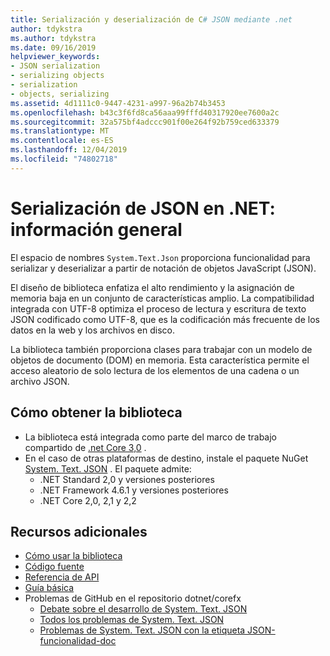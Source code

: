 ```yaml
---
title: Serialización y deserialización de C# JSON mediante .net
author: tdykstra
ms.author: tdykstra
ms.date: 09/16/2019
helpviewer_keywords:
- JSON serialization
- serializing objects
- serialization
- objects, serializing
ms.assetid: 4d1111c0-9447-4231-a997-96a2b74b3453
ms.openlocfilehash: b43c3f6fd8ca56aaa99fffd40317920ee7600a2c
ms.sourcegitcommit: 32a575bf4adccc901f00e264f92b759ced633379
ms.translationtype: MT
ms.contentlocale: es-ES
ms.lasthandoff: 12/04/2019
ms.locfileid: "74802718"
---
```

# <a name="json-serialization-in-net---overview"></a>Serialización de JSON en .NET: información general

El espacio de nombres `System.Text.Json` proporciona funcionalidad para serializar y deserializar a partir de notación de objetos JavaScript (JSON).

El diseño de biblioteca enfatiza el alto rendimiento y la asignación de memoria baja en un conjunto de características amplio. La compatibilidad integrada con UTF-8 optimiza el proceso de lectura y escritura de texto JSON codificado como UTF-8, que es la codificación más frecuente de los datos en la web y los archivos en disco.

La biblioteca también proporciona clases para trabajar con un modelo de objetos de documento (DOM) en memoria. Esta característica permite el acceso aleatorio de solo lectura de los elementos de una cadena o un archivo JSON. 

## <a name="how-to-get-the-library"></a>Cómo obtener la biblioteca

* La biblioteca está integrada como parte del marco de trabajo compartido de [.net Core 3,0](https://aka.ms/netcore3download) .
* En el caso de otras plataformas de destino, instale el paquete NuGet [System. Text. JSON](https://www.nuget.org/packages/System.Text.Json) . El paquete admite:
  * .NET Standard 2,0 y versiones posteriores
  * .NET Framework 4.6.1 y versiones posteriores
  * .NET Core 2,0, 2,1 y 2,2

## <a name="additional-resources"></a>Recursos adicionales

* [Cómo usar la biblioteca](system-text-json-how-to.md)
* [Código fuente](https://github.com/dotnet/runtime/tree/master/src/libraries/System.Text.Json)
* [Referencia de API](xref:System.Text.Json)
* [Guía básica](https://github.com/dotnet/runtime/blob/master/src/libraries/System.Text.Json/roadmap/README.md)
* Problemas de GitHub en el repositorio dotnet/corefx
  * [Debate sobre el desarrollo de System. Text. JSON](https://github.com/dotnet/corefx/issues/33115) <!-- TODO: Issues are still not moved to the new repo-->
  * [Todos los problemas de System. Text. JSON](https://github.com/dotnet/runtime/issues?q=is%3Aopen+is%3Aissue+label%3Aarea-System.Text.Json)
  * [Problemas de System. Text. JSON con la etiqueta JSON-funcionalidad-doc](https://github.com/dotnet/runtime/labels/json-functionality-doc)
